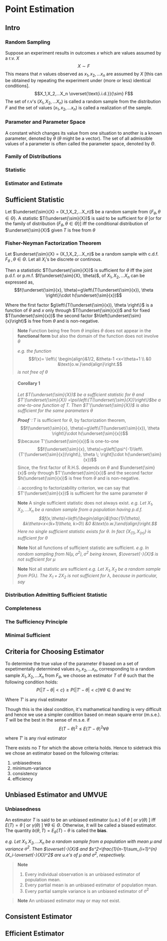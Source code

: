 # Point Estimation 
## Intro	
### Random Sampling 
Suppose an experiment results in outcomes $x$ which are values assumed by a r.v. $X$
$$X\sim F$$
This means that $n$ values observed as $x_1,x_2,...x_n$ are assumed by $X$ \[this can be obtained by repeating the experiment under (more or less) identical conditions]. 
$$X_1,X_2,...X_n \overset{\text{i.i.d.}}{\sim} F$$
The set of r.v's $(X_1,X_2,...X_n)$ is called a random sample from the distribution $F$ and the set of values $(x_1,x_2,...x_n)$ is called a realization of the sample. 
### Parameter and Parameter Space
A constant which changes its value from one situation to another is a known parameter, denoted by $\theta$ ($\theta$ might be a vector). The set of all admissible values of a parameter is often called the parameter space, denoted by $\Theta$. 
### Family of Distributions

### Statistic
### Estimator and Estimate
## Sufficient Statistic
Let $\underset{\sim}{X} = (X_1,X_2,...X_n)$ be a random sample from $\left\{ F_{\theta}, \theta \in \Theta \right\}$. A statistic $T(\underset{\sim}{X})$ is said to be sufficient for $\theta$ \[or for the family of distribution $\left\{ F_{\theta}, \theta \in \Theta \right\}$] iff the conditional distribution of $\underset{\sim}{X}$ given $T$ is free from $\theta$
<!--
Include examples
-->
### Fisher-Neyman Factorization Theorem
Let $\underset{\sim}{X} = (X_1,X_2,...X_n)$ be a random sample with c.d.f. $F_\theta\;, \theta\in\Theta$. Let all $X_i$'s be discrete or continous.

Then a statististic $T(\underset{\sim}{X})$ is sufficient for $\theta$ iff the joint p.d.f. or p.m.f. $f(\underset{\sim}{X}, \theta)$, of $X_1,X_2,...X_n$ can be expressed as, 
$$f(\underset{\sim}{x}, \theta)=g\left\{T(\underset{\sim}{x}), \theta \right\}\cdot h(\underset{\sim}{x})$$

Where the first factor $g\left\{T(\underset{\sim}{x}), \theta \right\}$ is a function of $\theta$ and $x$ only through $T(\underset{\sim}{x})$ and for fixed $T(\underset{\sim}{x})$ the second factor $h\left(\underset{\sim}{x}\right)$ is free from $\theta$ and is non-negative.

>**Note** 
>Function being free from $\theta$ implies $\theta$ does not appear in the **functional form** but also the domain of the function does not involve $\theta$
>
>*e.g. the function*
>$$f(x)= \left\{ \begin{align}&1/2, &\theta-1 <x<\theta+1 \\ &0 &\text{o.w.}\end{align}\right.$$
>*is not free of $\theta$*

> #### Corollary 1
> *Let $T(\underset{\sim}{X})$ be a sufficient statistic for $\theta$ and $T'(\underset{\sim}{X}) =\psi\left\{T(\underset{\sim}{X})\right\}$be a one-to-one function of $T$. Then $T'(\underset{\sim}{X})$ is also sufficient for the same parameters $\theta$* 
> 
> ***Proof*** $\because T$ is sufficient for $\theta$, by factorization theorem, $$f(\underset{\sim}{x}, \theta)=g\left\{T(\underset{\sim}{x}), \theta \right\}\cdot h(\underset{\sim}{x})$$
> $\because T'(\underset{\sim}{x})$ is one-to-one
> $$f(\underset{\sim}{x}, \theta)=g\left[\psi^{-1}\left\{T'(\underset{\sim}{x})\right\}, \theta \; \right]\cdot h(\underset{\sim}{x})$$
> Since, the first factor of R.H.S. depends on $\theta$ and $\underset{\sim}{x}$ only through $T'(\underset{\sim}{x})$ and the second factor $h(\underset{\sim}{x})$ is free from $\theta$ and is non-negative. 
> 
> $\therefore$ according to factorizability criterion, we can say that $T'(\underset{\sim}{x})$ is sufficient for the same parameter $\theta$

>**Note** A single sufficient statistic does not always exist. 
>*e.g. Let $X_1,X_2,...X_n$ be a random sample from a population having p.d.f.
>$$f(x,\theta)=\left\{\begin{align}&\frac{1}{\theta}, &k\theta<x<(k+1)\theta, k>0\\ &0 &\text{o.w.}\end{align}\right.$$
>Here no single sufficient statistic exists for $\theta$. In fact $\left\{X_{(1)}, X_{(n)}\right\}$ is sufficient for $\theta$*

>**Note** Not all functions of sufficient statistic are sufficient. 
>*e.g. In random sampling from $N(\mu,\sigma^2), \sigma^2$ being known, $\overset{-}{X}$ is not sufficient for $\mu$*

>**Note** Not all statistic are sufficient
>*e.g. Let $X_1,X_2$ be a random sample from $P(\lambda)$. The $X_1+2X_2$ is not sufficient for $\lambda$, because in particular, say*

### Distribution Admitting Sufficient Statistic
### Completeness
### The Sufficiency Principle
### Minimal Sufficient 
## Criteria for Choosing Estimator
To determine the true value of the parameter $\theta$ based on a set of expetimentally determined values $x_1,x_2,...x_n$, corresponding to a random sample $X_1,X_2,...X_n$ from $F_\theta$, we choose an estimator $T$ of $\theta$ such that the following condition holds:
$$P\left\{\left|T-\theta\right|<c\right\}\geq P\left\{\left|T'-\theta\right|<c\right\}\forall\theta\in\Theta \text{ and }\forall c$$

Where $T'$ is any rival estimator

Though this is the ideal condition, it's mathametical handling is very difficult and hence we use a simpler condition based on mean square error (m.s.e.). $T$ will be the best in the sense of m.s.e. if
$$E(T-\theta)^2\leq E(T'-\theta)^2\forall \theta$$

where $T'$ is any rival estimator

There exists no $T$ for which the above criteria holds. Hence to sidetrack this we chose an estimator based on the following criterias:
1. unbiasedness
2. minimum-variance
3. consistency
4. efficiency 
## Unbiased Estimator and UMVUE
### Unbiasedness
An estimator $T$ is said to be an unbiased estimator (u.e.) of $\theta$ \[ or $\gamma(\theta)$ ] iff $E(T)=\theta$ \[ or $\gamma(\theta)$ ] $\forall \theta \in \Theta$. Otherwise, it will be called a biased estimator. The quantity $b(\theta, T)=E_\theta(T)-\theta$ is called the **bias**. 

*e.g. Let $X_1,X_2,...X_n$ be a random sample from a population with mean $\mu$ and variance $\sigma^2$. Then $\overset{-}{X}$ and $s^2=\frac{1}{n-1}\sum_{i=1}^{n}(X_i-\overset{-}{X})^2$ are u.e's of $\mu$ and $\sigma^2$, respectively.*

> **Note** 
> 1. Every individual observation is an unbiased estimator of population mean.
> 2. Every partial mean is an unbiased estimator of population mean.
> 3. Every partial sample variance is an unbiased estimator of $\sigma^2$

> **Note** 
> An unbiased estimator may or may not exist.

## Consistent Estimator
## Efficient Estimator
